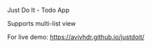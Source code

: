 Just Do It - Todo App 

Supports multi-list view

For live demo: https://avivhdr.github.io/justdoit/

